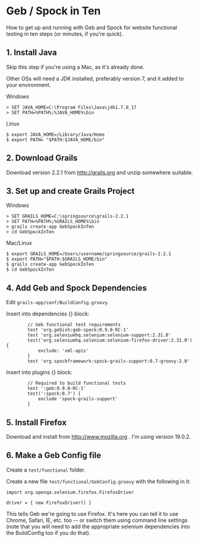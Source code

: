 # Geb / Spock in Ten

How to get up and running with Geb and Spock for website functional testing in
ten steps (or minutes, if you're quick).

## 1. Install Java

Skip this step if you're using a Mac, as it's already done.

Other OSs will need a JDK installed, preferably version 7, and it added to your environment.

Windows
```
> SET JAVA_HOME=C:\Program Files\Java\jdk1.7.0_17
> SET PATH=%PATH%;%JAVA_HOME%\bin
```
Linux
```
$ export JAVA_HOME=/Library/Java/Home
$ export PATH= "$PATH:$JAVA_HOME/bin"
```

## 2. Download Grails

Download version 2.2.1 from http://grails.org and unzip somewhere suitable.

## 3. Set up and create Grails Project

Windows
```
> SET GRAILS_HOME=C:\springsource\grails-2.2.1
> SET PATH=%PATH%;%GRAILS_HOME%\bin
> grails create-app GebSpockInTen
> cd GebSpockInTen
```
Mac/Linux
```
$ export GRAILS_HOME=/Users/username/springsource/grails-2.2.1
$ export PATH="$PATH:$GRAILS_HOME/bin"
$ grails create-app GebSpockInTen
$ cd GebSpockInTen
```

## 4. Add Geb and Spock Dependencies

Edit `grails-app/conf/BuildConfig.groovy`.

Insert into dependencies {} block:
```
        // Geb functional test requirements
        test 'org.gebish:geb-spock:0.9.0-RC-1'
        test 'org.seleniumhq.selenium:selenium-support:2.31.0'
        test('org.seleniumhq.selenium:selenium-firefox-driver:2.31.0') {
            exclude: 'xml-apis'
        }
        test 'org.spockframework:spock-grails-support:0.7-groovy-2.0'
```
Insert into plugins {} block:
```
        // Required to build functional tests
        test ':geb:0.9.0-RC-1'
        test(':spock:0.7') {
            exclude 'spock-grails-support'
        }
```

## 5. Install Firefox

Download and install from http://www.mozilla.org . I'm using version 19.0.2.

## 6. Make a Geb Config file

Create a `test/functional` folder.

Create a new file `test/functional/GebConfig.groovy` with the following in it:
```
import org.openqa.selenium.firefox.FirefoxDriver

driver = { new FirefoxDriver() }
```

This tells Geb we're going to use Firefox.  It's here you can tell it to use
Chrome, Safari, IE, etc. too -- or switch them using command line settings
(note that you will need to add the appropriate selenium dependencies into the
BuildConfig too if you do that).
